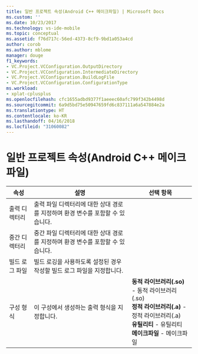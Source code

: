 ```yaml
---
title: 일반 프로젝트 속성(Android C++ 메이크파일) | Microsoft Docs
ms.custom: ''
ms.date: 10/23/2017
ms.technology: vs-ide-mobile
ms.topic: conceptual
ms.assetid: f76d717c-56ed-4373-8cf9-9bd1a053a4cd
author: corob
ms.author: mblome
manager: douge
f1_keywords:
- VC.Project.VCConfiguration.OutputDirectory
- VC.Project.VCConfiguration.IntermediateDirectory
- VC.Project.VCConfiguration.BuildLogFile
- VC.Project.VCConfiguration.ConfigurationType
ms.workload:
- xplat-cplusplus
ms.openlocfilehash: cfc1655adbd9377f1aeeec60afc799f342b4498d
ms.sourcegitcommit: 6a9d5bd75e50947659fd6c837111a6a547884e2a
ms.translationtype: HT
ms.contentlocale: ko-KR
ms.lasthandoff: 04/16/2018
ms.locfileid: "31060082"
---
```

# <a name="general-project-properties-android-c-makefile"></a>일반 프로젝트 속성(Android C++ 메이크파일)

속성 | 설명 | 선택 항목
--- | ---| ---
출력 디렉터리 | 출력 파일 디렉터리에 대한 상대 경로를 지정하며 환경 변수를 포함할 수 있습니다.
중간 디렉터리 | 중간 파일 디렉터리에 대한 상대 경로를 지정하며 환경 변수를 포함할 수 있습니다.
빌드 로그 파일 | 빌드 로깅을 사용하도록 설정된 경우 작성할 빌드 로그 파일을 지정합니다.
구성 형식 | 이 구성에서 생성하는 출력 형식을 지정합니다. | **동적 라이브러리(.so)** - 동적 라이브러리(.so)<br>**정적 라이브러리(.a)** - 정적 라이브러리(.a)<br>**유틸리티** - 유틸리티<br>**메이크파일** - 메이크파일<br>
